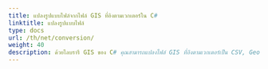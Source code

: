 ```yaml
---
title: แปลงรูปแบบไฟล์จากไฟล์ GIS ที่อิงตามเวกเตอร์ใน C#
linktitle: แปลงรูปแบบไฟล์
type: docs
url: /th/net/conversion/
weight: 40
description: ด้วยไลบรารี GIS ของ C# คุณสามารถแปลงไฟล์ GIS ที่อิงตามเวกเตอร์เป็น CSV, GeoJSON, GPX, KML, Shapefile, SHP, TopoJSON, GDB และรูปแบบอื่นๆ ได้
---
```

